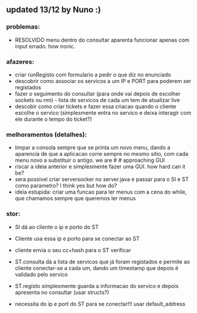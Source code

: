 ## updated 13/12 by Nuno :)

### problemas:
 - RESOLVIDO menu dentro do consultar aparenta funcionar apenas com input errado. how ironic.

### afazeres:
- criar runRegisto com formulario a pedir o que diz no enunciado
- descobrir como associar os servicos a um IP e PORT para poderem ser registados
- fazer o seguimento do consultar (para onde vai depois de escolher sockets ou rmi) - lista de servicos de cada um tem de atualizar live
- descobir como criar tickets e fazer essa criacao quando o cliente escolhe o servico (simplesmente entra no servico e deixa interagir com ele durante o tempo do ticket?)

### melhoramentos (detalhes):
- limpar a consola sempre que se printa um novo menu, dando a aparencia de que a aplicacao corre sempre no mesmo sitio, com cada menu novo a substituir o antigo. we are # # approaching GUI
- riscar a ideia anterior e simplesmente fazer uma GUI. how hard can it be?
- sera possivel criar serversocker no server.java e passar para o SI e ST como parametro? I think yes but how do?
- ideia estupida: criar uma funcao para ler menus com a cena do while, que chamamos sempre que queremos ler menus 

### stor:
- SI dá ao cliente o ip e porto do ST
- Cliente usa essa ip e porto para se conectar ao ST
- cliente envia o seu cc+hash para o ST verificar
- ST.consulta dá a lista de servicos que já foram registados e permite ao cliente conectar-se a cada um, dando um timestamp que depois é validado pelo servico
- ST.registo simplesmente guarda a informacao do servico e depois apresenta no consultar (usar structs?)

- necessita do ip e port do ST para se conectar!!! usar default_address
